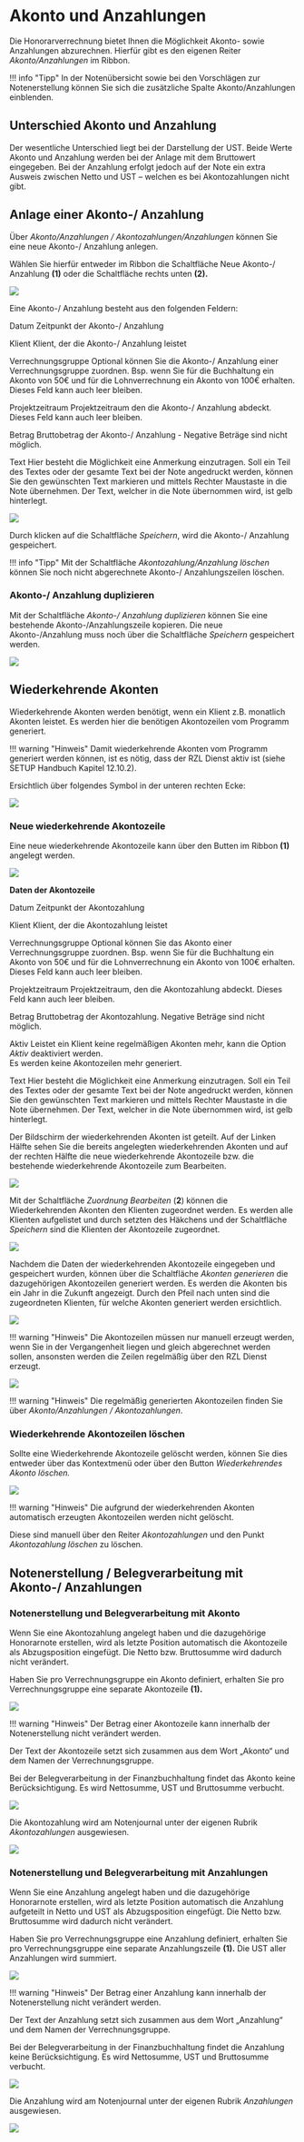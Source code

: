# Akonto und Anzahlungen

Die Honorarverrechnung bietet Ihnen die Möglichkeit Akonto- sowie
Anzahlungen abzurechnen. Hierfür gibt es den eigenen Reiter
*Akonto/Anzahlungen* im Ribbon.

!!! info "Tipp"
    In der Notenübersicht sowie bei den Vorschlägen zur Notenerstellung
    können Sie sich die zusätzliche Spalte Akonto/Anzahlungen einblenden.

## Unterschied Akonto und Anzahlung

Der wesentliche Unterschied liegt bei der Darstellung der UST. Beide
Werte Akonto und Anzahlung werden bei der Anlage mit dem Bruttowert
eingegeben. Bei der Anzahlung erfolgt jedoch auf der Note ein extra
Ausweis zwischen Netto und UST – welchen es bei Akontozahlungen nicht
gibt.

## Anlage einer Akonto-/ Anzahlung

Über *Akonto/Anzahlungen / Akontozahlungen/Anzahlungen* können Sie eine
neue Akonto-/ Anzahlung anlegen.

Wählen Sie hierfür entweder im Ribbon die Schaltfläche Neue Akonto-/
Anzahlung **(1)** oder die Schaltfläche rechts unten **(2).**


![](<img/image248.png>)

Eine Akonto-/ Anzahlung besteht aus den folgenden Feldern:

Datum Zeitpunkt der Akonto-/ Anzahlung

Klient Klient, der die Akonto-/ Anzahlung leistet

Verrechnungsgruppe Optional können Sie die Akonto-/ Anzahlung einer
Verrechnungsgruppe zuordnen. Bsp. wenn Sie für die Buchhaltung ein
Akonto von 50€ und für die Lohnverrechnung ein Akonto von 100€
erhalten. Dieses Feld kann auch leer bleiben.

Projektzeitraum Projektzeitraum den die Akonto-/ Anzahlung abdeckt.
Dieses Feld kann auch leer bleiben.

Betrag Bruttobetrag der Akonto-/ Anzahlung - Negative Beträge sind
nicht möglich.

Text Hier besteht die Möglichkeit eine Anmerkung einzutragen. Soll ein
Teil des Textes oder der gesamte Text bei der Note angedruckt werden,
können Sie den gewünschten Text markieren und mittels Rechter
Maustaste in die Note übernehmen. Der Text, welcher in die Note
übernommen wird, ist gelb hinterlegt.


![](<img/image249.png>)

Durch klicken auf die Schaltfläche *Speichern*, wird die Akonto-/
Anzahlung gespeichert.

!!! info "Tipp"
    Mit der Schaltfläche *Akontozahlung/Anzahlung löschen* können Sie noch
    nicht abgerechnete Akonto-/ Anzahlungszeilen löschen.

### Akonto-/ Anzahlung duplizieren

Mit der Schaltfläche *Akonto-/ Anzahlung duplizieren* können Sie eine
bestehende Akonto-/Anzahlungszeile kopieren. Die neue Akonto-/Anzahlung
muss noch über die Schaltfläche *Speichern* gespeichert werden.


![](<img/image250.png>)

## Wiederkehrende Akonten

Wiederkehrende Akonten werden benötigt, wenn ein Klient z.B. monatlich
Akonten leistet. Es werden hier die benötigen Akontozeilen vom Programm
generiert.

!!! warning "Hinweis"
    Damit wiederkehrende Akonten vom Programm generiert werden können, ist
    es nötig, dass der RZL Dienst aktiv ist (siehe SETUP Handbuch Kapitel
    12.10.2).

Ersichtlich über folgendes Symbol in der unteren rechten Ecke:


![](<img/image251.png>)

### Neue wiederkehrende Akontozeile

Eine neue wiederkehrende Akontozeile kann über den Butten im Ribbon
**(1)** angelegt werden.


![](<img/image252.png>)

**Daten der Akontozeile**

Datum Zeitpunkt der Akontozahlung

Klient Klient, der die Akontozahlung leistet

Verrechnungsgruppe Optional können Sie das Akonto einer
Verrechnungsgruppe zuordnen. Bsp. wenn Sie für die Buchhaltung ein
Akonto von 50€ und für die Lohnverrechnung ein Akonto von 100€
erhalten. Dieses Feld kann auch leer bleiben.

Projektzeitraum Projektzeitraum, den die Akontozahlung abdeckt. Dieses
Feld kann auch leer bleiben.

Betrag Bruttobetrag der Akontozahlung. Negative Beträge sind nicht
möglich.

Aktiv Leistet ein Klient keine regelmäßigen Akonten mehr, kann die
Option *Aktiv* deaktiviert werden.  
Es werden keine Akontozeilen mehr generiert.

Text Hier besteht die Möglichkeit eine Anmerkung einzutragen. Soll ein
Teil des Textes oder der gesamte Text bei der Note angedruckt werden,
können Sie den gewünschten Text markieren und mittels Rechter
Maustaste in die Note übernehmen. Der Text, welcher in die Note
übernommen wird, ist gelb hinterlegt.

Der Bildschirm der wiederkehrenden Akonten ist geteilt. Auf der Linken
Hälfte sehen Sie die bereits angelegten wiederkehrenden Akonten und auf
der rechten Hälfte die neue wiederkehrende Akontozeile bzw. die
bestehende wiederkehrende Akontozeile zum Bearbeiten.


![](<img/image253.png>)

Mit der Schaltfläche *Zuordnung Bearbeiten* (**2**) können die
Wiederkehrenden Akonten den Klienten zugeordnet werden. Es werden alle
Klienten aufgelistet und durch setzten des Häkchens und der Schaltfläche
*Speichern* sind die Klienten der Akontozeile zugeordnet.


![](<img/image254.png>)

Nachdem die Daten der wiederkehrenden Akontozeile eingegeben und
gespeichert wurden, können über die Schaltfläche *Akonten generieren*
die dazugehörigen Akontozeilen generiert werden. Es werden die Akonten
bis ein Jahr in die Zukunft angezeigt. Durch den Pfeil nach unten sind
die zugeordneten Klienten, für welche Akonten generiert werden
ersichtlich.


![](<img/image255.png>)

!!! warning "Hinweis"
    Die Akontozeilen müssen nur manuell erzeugt werden, wenn Sie in der
    Vergangenheit liegen und gleich abgerechnet werden sollen, ansonsten
    werden die Zeilen regelmäßig über den RZL Dienst erzeugt.


![](<img/image256.png>)

!!! warning "Hinweis"
    Die regelmäßig generierten Akontozeilen finden Sie über
    *Akonto/Anzahlungen / Akontozahlungen*.

### Wiederkehrende Akontozeilen löschen

Sollte eine Wiederkehrende Akontozeile gelöscht werden, können Sie dies
entweder über das Kontextmenü oder über den Button *Wiederkehrendes
Akonto löschen.*


![](<img/image257.png>)

!!! warning "Hinweis"
    Die aufgrund der wiederkehrenden Akonten automatisch erzeugten
    Akontozeilen werden nicht gelöscht.

Diese sind manuell über den Reiter *Akontozahlungen* und den Punkt
*Akontozahlung löschen* zu löschen.

## Notenerstellung / Belegverarbeitung mit Akonto-/ Anzahlungen

### Notenerstellung und Belegverarbeitung mit Akonto

Wenn Sie eine Akontozahlung angelegt haben und die dazugehörige
Honorarnote erstellen, wird als letzte Position automatisch die
Akontozeile als Abzugsposition eingefügt. Die Netto bzw. Bruttosumme
wird dadurch nicht verändert.

Haben Sie pro Verrechnungsgruppe ein Akonto definiert, erhalten Sie pro
Verrechnungsgruppe eine separate Akontozeile **(1).**


![](<img/image258.png>)

!!! warning "Hinweis"
    Der Betrag einer Akontozeile kann innerhalb der Notenerstellung nicht
    verändert werden.

Der Text der Akontozeile setzt sich zusammen aus dem Wort „Akonto“ und
dem Namen der Verrechnungsgruppe.

Bei der Belegverarbeitung in der Finanzbuchhaltung findet das Akonto
keine Berücksichtigung. Es wird Nettosumme, UST und Bruttosumme
verbucht.


![](<img/image259.png>)

Die Akontozahlung wird am Notenjournal unter der eigenen Rubrik
*Akontozahlungen* ausgewiesen.


![](<img/image260.png>)

### Notenerstellung und Belegverarbeitung mit Anzahlungen

Wenn Sie eine Anzahlung angelegt haben und die dazugehörige Honorarnote
erstellen, wird als letzte Position automatisch die Anzahlung aufgeteilt
in Netto und UST als Abzugsposition eingefügt. Die Netto bzw.
Bruttosumme wird dadurch nicht verändert.

Haben Sie pro Verrechnungsgruppe eine Anzahlung definiert, erhalten Sie
pro Verrechnungsgruppe eine separate Anzahlungszeile **(1).** Die UST
aller Anzahlungen wird summiert.


![](<img/image261.png>)

!!! warning "Hinweis"
    Der Betrag einer Anzahlung kann innerhalb der Notenerstellung nicht
    verändert werden.

Der Text der Anzahlung setzt sich zusammen aus dem Wort „Anzahlung“ und
dem Namen der Verrechnungsgruppe.

Bei der Belegverarbeitung in der Finanzbuchhaltung findet die Anzahlung
keine Berücksichtigung. Es wird Nettosumme, UST und Bruttosumme
verbucht.


![](<img/image262.png>)

Die Anzahlung wird am Notenjournal unter der eigenen Rubrik
*Anzahlungen* ausgewiesen.


![](<img/image263.png>)
